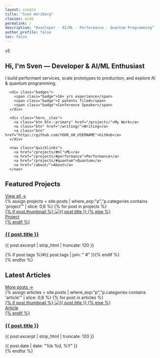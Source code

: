 ```yaml
---
layout: single
title: "Sven Herzberg"
classes: wide
permalink: /
description: "Developer · AI/ML · Performance · Quantum Programming"
author_profile: false
toc: false
---
```


v5


<!-- HERO SPLIT -->
<section class="hero-split">
  <div class="hero-split__text">
      <h1>Hi, I'm Sven — Developer & AI/ML Enthusiast</h1>
      <p>I build performant services, scale prototypes to production, and explore AI & quantum programming.</p>

      <div class="badges">
        <span class="badge">16+ yrs experience</span>
        <span class="badge">2 patents filed</span>
        <span class="badge">Conference Speaker</span>
      </div>

      <div class="hero__ctas">
        <a class="btn btn--primary" href="/projects/">My Work</a>
        <a class="btn" href="/writing/">Writing</a>
        <a class="btn" href="https://github.com/YOUR_GH_USERNAME">GitHub</a>
      </div>

      <nav class="quicklinks">
        <a href="/projects/#ml">ML</a>
        <a href="/projects/#performance">Performance</a>
        <a href="/projects/#quantum">Quantum</a>
        <a href="/about/">About</a>
      </nav>

  </div>
</section>

<!-- PROJECTS -->
<section class="block">
  <div class="block__header">
    <h2>Featured Projects</h2>
    <a class="link-more" href="/projects/">View all →</a>
  </div>

  <div class="grid cards">
    {% assign projects = site.posts | where_exp:"p","p.categories contains 'project'" | slice: 0,6 %}
    {% for post in projects %}
      <article class="card">
        <a class="card__media" href="{{ post.url | relative_url }}">
          {% if post.thumbnail %}
            <img src="{{ post.thumbnail | relative_url }}" alt="{{ post.title }}" loading="lazy">
          {% else %}
            <div class="card__placeholder">Project</div>
          {% endif %}
        </a>
        <div class="card__body">
          <h3 class="card__title"><a href="{{ post.url | relative_url }}">{{ post.title }}</a></h3>
          <p class="card__excerpt">{{ post.excerpt | strip_html | truncate: 120 }}</p>
        </div>
        <div class="card__foot">
          {% if post.tags %}<span>#{{ post.tags | join: "  #" }}</span>{% endif %}
        </div>
      </article>
    {% endfor %}
  </div>
</section>

<!-- ARTICLES -->
<section class="block">
  <div class="block__header">
    <h2>Latest Articles</h2>
    <a class="link-more" href="/writing/">More posts →</a>
  </div>

  <div class="grid cards">
    {% assign articles = site.posts | where_exp:"p","p.categories contains 'article'" | slice: 0,6 %}
    {% for post in articles %}
      <article class="card">
        <a class="card__media" href="{{ post.url | relative_url }}">
          {% if post.thumbnail %}
            <img src="{{ post.thumbnail | relative_url }}" alt="{{ post.title }}" loading="lazy">
          {% else %}
            <div class="card__placeholder">Article</div>
          {% endif %}
        </a>
        <div class="card__body">
          <h3 class="card__title"><a href="{{ post.url | relative_url }}">{{ post.title }}</a></h3>
          <p class="card__excerpt">{{ post.excerpt | strip_html | truncate: 120 }}</p>
        </div>
        <div class="card__foot">
          <time datetime="{{ post.date | date_to_xmlschema }}">{{ post.date | date: "%b %d, %Y" }}</time>
        </div>
      </article>
    {% endfor %}
  </div>
</section>